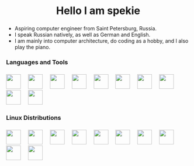 <h1 align="center">Hello I am spekie</h1>

###

- Aspiring computer engineer from Saint Petersburg, Russia.
- I speak Russian natively, as well as German and English.
- I am mainly into computer architecture, do coding as a hobby, and I also play the piano.

###

<h3 align="left">Languages and Tools</h3>

###

<div align="left">
  <img src="https://cdn.simpleicons.org/c/A8B9CC" height="40"/>
  <img width="12"/>
  <img src="https://cdn.simpleicons.org/cplusplus/00599C" height="40"/>
  <img width="12"/>
  <img src="https://cdn.simpleicons.org/python/3776AB" height="40"/>
  <img width="12"/>
  <img src="https://cdn.simpleicons.org/gnubash/4EAA25" height="40"/>
  <img width="12"/>
  <img src="https://cdn.simpleicons.org/linux/FCC624" height="40"/>
  <img width="12"/>
  <img src="https://cdn.simpleicons.org/freebsd/AB2B28" height="40"/>
  <img width="12"/>
  <img src="https://cdn.simpleicons.org/openbsd/F2CA30" height="40"/>
  <img width="12"/>
  <img src="https://cdn.simpleicons.org/nginx/009639" height="40"/>
  <img width="12"/>
  <img src="https://cdn.simpleicons.org/nextcloud/0082C9" height="40"/>
  <img width="12"/>
  <img src="https://cdn.simpleicons.org/vim/019733" height="40"/>
  <img width="12"/>
</div>

<h3 align="left">Linux Distributions</h3>

###

<div align="left">
  <img src="https://cdn.simpleicons.org/archlinux/1793D1" height="40"/>
  <img width="12"/>
  <img src="https://cdn.simpleicons.org/gentoo/54487A" height="40"/>
  <img width="12"/>
  <img src="https://cdn.simpleicons.org/alpinelinux/0D597F" height="40"/>
  <img width="12"/>
  <img src="https://cdn.simpleicons.org/voidlinux/478061" height="40"/>
  <img width="12"/>
  <img src="https://cdn.simpleicons.org/nixos/5277C3" height="40"/>
  <img width="12"/>
  <img src="https://cdn.simpleicons.org/fedora/51A2DA" height="40"/>
  <img width="12"/>
  <img src="https://cdn.simpleicons.org/debian/A81D33" height="40"/>
  <img width="12"/>
  <img src="https://cdn.simpleicons.org/qubesos/3874D8" height="40"/>
  <img width="12"/>
  <img src="https://cdn.simpleicons.org/android/34A853" height="40"/>
  <img width="12"/>
  <img src="https://cdn.simpleicons.org/grapheneos/0053A3" height="40"/>
  <img width="12"/>
</div>

